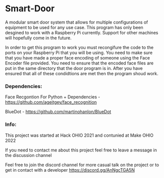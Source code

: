 # Smart-Door
A modular smart door system that allows for multiple configurations of equipment to be used for any use case.
This program has only been desgined to work with a Raspberry Pi currently. Support for other machines will hopefully come in the future.

In order to get this program to work you must recongifure the code to the ports on your Raspberry Pi that you will be using. You need to make sure that you have made a proper face encoding of someone using the Face Encoder file provided. You need to ensure that the encoded face files are put in the same directory that the door program is in. After you have ensured that all of these condidtions are met then the program shoud work.

### Dependencies:

Face Recgontion For Python + Dependencies - https://github.com/ageitgey/face_recognition

BlueDot - https://github.com/martinohanlon/BlueDot

### Info:
This project was started at Hack OHIO 2021 and contunied at Make OHIO 2022

If you need to contact me about this project feel free to leave a message in the discussion channel

Feel free to join the discord channel for more casual talk on the project or to get in contact with a developer https://discord.gg/AnNgcTGA5N
